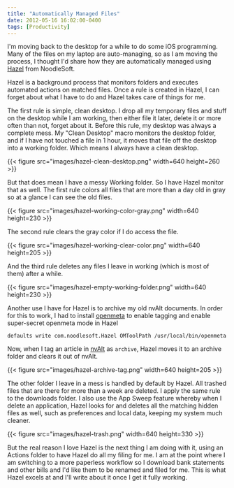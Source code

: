 ```yaml
---
title: "Automatically Managed Files"
date: 2012-05-16 16:02:00-0400
tags: [Productivity]
---
```


I'm moving back to the desktop for a while to do some iOS programming. Many of the files on my laptop are auto-managing, so as I am moving the process, I thought I'd share how they are automatically managed using [Hazel](http://www.noodlesoft.com/hazel.php) from NoodleSoft.

Hazel is a background process that monitors folders and executes automated actions on matched files. Once a rule is created in Hazel, I can forget about what I have to do and Hazel takes care of things for me.

The first rule is simple, clean desktop. I drop all my temporary files and stuff on the desktop while I am working, then either file it later, delete it or more often than not, forget about it. Before this rule, my desktop was always a complete mess. My "Clean Desktop" macro monitors the desktop folder, and if I have not touched a file in 1 hour, it moves that file off the desktop into a working folder. Which means I always have a clean desktop.

{{< figure src="images/hazel-clean-desktop.png" width=640 height=260 >}}

But that does mean I have a messy Working folder. So I have Hazel monitor that as well. The first rule colors all files that are more than a day old in gray so at a glance I can see the old files.

{{< figure src="images/hazel-working-color-gray.png" width=640 height=230 >}}

The second rule clears the gray color if I do access the file.

{{< figure src="images/hazel-working-clear-color.png" width=640 height=205 >}}

And the third rule deletes any files I leave in working (which is most of them) after a while.

{{< figure src="images/hazel-empty-working-folder.png" width=640 height=230 >}}

Another use I have for Hazel is to archive my old nvAlt documents. In order for this to work, I had to install [openmeta](http://code.google.com/p/openmeta/) to enable tagging and enable super-secret openmeta mode in Hazel

```
defaults write com.noodlesoft.Hazel OMToolPath /usr/local/bin/openmeta
```

Now, when I tag an article in [nvAlt](http://brettterpstra.com/project/nvalt/) as `archive`, Hazel moves it to an archive folder and clears it out of nvAlt.

{{< figure src="images/hazel-archive-tag.png" width=640 height=205 >}}

The other folder I leave in a mess is handled by default by Hazel. All trashed files that are there for more than a week are deleted. I apply the same rule to the downloads folder. I also use the App Sweep feature whereby when I delete an application, Hazel looks for and deletes all the matching hidden files as well, such as preferences and local data, keeping my system much cleaner.

{{< figure src="images/hazel-trash.png" width=640 height=330 >}}

But the real reason I love Hazel is the next thing I am doing with it, using an Actions folder to have Hazel do all my filing for me. I am at the point where I am switching to a more paperless workflow so I download bank statements and other bills and I'd like them to be renamed and filed for me. This is what Hazel excels at and I'll write about it once I get it fully working.

